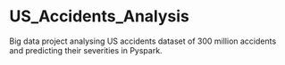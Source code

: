 # US_Accidents_Analysis

Big data project analysing US accidents dataset of 300 million accidents and predicting their severities in Pyspark.
